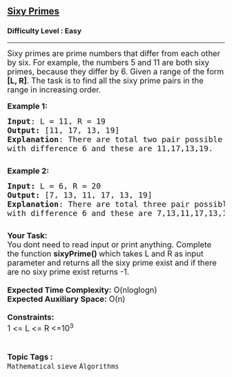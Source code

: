 <h2><a href="https://www.geeksforgeeks.org/problems/sexy-primes3341/1?page=7&category=Mathematical&difficulty=Easy&sortBy=submissions">Sixy Primes</a></h2><h3>Difficulty Level : Easy</h3><hr><div class="problems_problem_content__Xm_eO"><p><span style="font-size:18px">Sixy primes are prime numbers that differ from each other by six. For example, the numbers 5 and 11 are both sixy primes, because they differ by 6. Given a range of the form <strong>[L, R]</strong>. The task is to find&nbsp;all the sixy prime pairs in the range in increasing order.</span><br>
<br>
<span style="font-size:18px"><strong>Example 1:</strong></span></p>

<pre><span style="font-size:18px"><strong>Input</strong>: L = 11, R = 19
<strong>Output:</strong>&nbsp;[11, 17, 13, 19]&nbsp;
<strong>Explanation</strong>: There are total two pair possible
with difference 6 and these are 11,17,13,19.  </span>
</pre>

<p><br>
<span style="font-size:18px"><strong>Example 2:</strong></span></p>

<pre><span style="font-size:18px"><strong>Input: </strong>L = 6, R = 20
<strong>Output:&nbsp;</strong>[7, 13, 11, 17, 13, 19]</span><span style="font-size:18px">
<strong>Explanation</strong>: There are total three pair possible
with difference 6 and these are 7,13,11,17,13,19. 
</span></pre>

<p><br>
<span style="font-size:18px"><strong>Your Task:&nbsp;&nbsp;</strong><br>
You dont need to read input or print anything. Complete the function <strong>sixyPrime()&nbsp;</strong>which takes L and R&nbsp;as input parameter and returns all the sixy prime exist and if there are no sixy prime exist returns -1.<br>
<br>
<strong>Expected Time Complexity:</strong> O(nloglogn)<br>
<strong>Expected Auxiliary Space:</strong> O(n)<br>
<br>
<strong>Constraints:</strong><br>
1 &lt;= L &lt;= R&nbsp;&lt;=10<sup>3</sup></span></p>
</div><br><p><span style=font-size:18px><strong>Topic Tags : </strong><br><code>Mathematical</code>&nbsp;<code>sieve</code>&nbsp;<code>Algorithms</code>&nbsp;